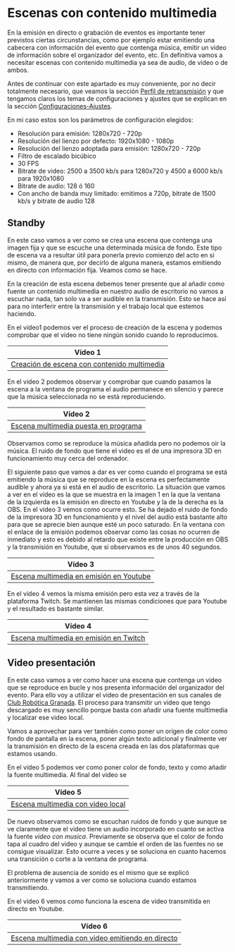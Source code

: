 # Escenas con contenido multimedia
En la emisión en directo o grabación de eventos es importante tener previstos ciertas circunstancias, como por ejemplo estar emitiendo una cabecera con información del evento que contenga música, emitir un video de información sobre el organizador del evento, etc. En definitiva vamos a necesitar escenas con contenido multimedia ya sea de audio, de video o de ambos.

Antes de continuar con este apartado es muy conveniente, por no decir totalmente necesario, que veamos la sección [Perfil de retransmisión](../apartados/perfiles.md) y que tengamos claros los temas de configuraciones y ajustes que se explican en la sección [Configuraciones-Ajustes]().

En mi caso estos son los parámetros de configuración elegidos:

* Resolución para emisión: 1280x720 - 720p
* Resolución del lienzo por defecto: 1920x1080 - 1080p
* Resolución del lienzo adoptada para emisión: 1280x720 - 720p
* Filtro de escalado bicúbico
* 30 FPS
* Bitrate de video: 2500 a 3500 kb/s para 1280x720 y 4500 a 6000 kb/s para 1920x1080
* Bitrate de audio: 128 ó 160
* Con ancho de banda muy limitado: emitimos a 720p, bitrate de 1500 kb/s y bitrate de audio 128

## Standby
En este caso vamos a ver como se crea una escena que contenga una imagen fija y que se escuche una determinada música de fondo. Este tipo de escena va a resultar útil para ponerla previo comienzo del acto en si mismo, de manera que, por decirlo de alguna manera, estamos emitiendo en directo con información fija. Veamos como se hace.

En la creación de esta escena debemos tener presente que al añadir como fuente un contenido multimedia en nuestro audio de escritorio no vamos a escuchar nada, tan solo va a ser audible en la transmisión. Esto se hace así para no interferir entre la transmisión y el trabajo local que estemos haciendo.

En el video1 podemos ver el proceso de creación de la escena y podemos comprobar que el video no tiene ningún sonido cuando lo reproducimos.

<center>

| Vídeo 1 |
|:-:|
| [Creación de escena con contenido multimedia](https://youtu.be/oqIRJ7HLngA) |

</center>

En el video 2 podemos observar y comprobar que cuando pasamos la escena a la ventana de programa el audio permanece en silencio y parece que la música seleccionada no se está reproduciendo.

<center>

| Vídeo 2 |
|:-:|
| [Escena multimedia puesta en programa](https://youtu.be/zwRwDfFuFIA) |

</center>

Observamos como se reproduce la música añadida pero no podemos oir la música. El ruido de fondo que tiene el video es el de una impresora 3D en funcionamiento muy cerca del ordenador.

El siguiente paso que vamos a dar es ver como cuando el programa se está emitiendo la música que se reproduce en la escena es perfectamente audible y ahora ya si está en el audio de escritorio. La situación que vamos a ver en el vídeo es la que se muestra en la imagen 1 en la que la ventana de la izquierda es la emisión en directo en Youtube y la de la derecha es la OBS. En el video 3 vemos como ocurre esto. Se ha dejado el ruido de fondo de la impresora 3D en funcionamiento y el nivel del audio está bastante alto para que se aprecie bien aunque esté un poco saturado. En la ventana con el enlace de la emisión podemos observar como las cosas no ocurren de inmediato y esto es debido al retardo que existe entre la producción en OBS y la transmisión en Youtube, que si observamos es de unos 40 segundos.

<center>

| Vídeo 3 |
|:-:|
| [Escena multimedia en emisión en Youtube](https://youtu.be/z_wWDbZoyuU) |

</center>

En el video 4 vemos la misma emisión pero esta vez a través de la plataforma Twitch. Se mantienen las mismas condiciones que para Youtube y el resultado es bastante similar.

<center>

| Vídeo 4 |
|:-:|
| [Escena multimedia en emisión en Twitch](https://youtu.be/k5ENK8OAC5g) |

</center>

## Video presentación
En este caso vamos a ver como hacer una escena que contenga un video que se reproduce en bucle y nos presenta información del organizador del evento. Para ello voy a utilizar el video de presentación en sus canales de [Club Robótica Granada](https://clubroboticagranada.github.io/). El proceso para transmitir un video que tengo descargado es muy sencillo porque basta con añadir una fuente multimedia y localizar ese video local.

Vamos a aprovechar para ver también como poner un origen de color como fondo de pantalla en la escena, poner algún texto adicional y finalmente ver la transmisión en directo de la escena creada en las dos plataformas que estamos usando.

En el video 5 podemos ver como poner color de fondo, texto y como añadir la fuente multimedia. Al final del video se 

<center>

| Vídeo 5 |
|:-:|
| [Escena multimedia con video local](https://youtu.be/0krY1gXpBMQ) |

</center>

De nuevo observamos como se escuchan ruidos de fondo y que aunque se ve claramente que el video tiene un audio incorporado en cuanto se activa la fuente *video con musica*. Previamente se observa que el color de fondo tapa al cuadro del video y aunque se cambie el orden de las fuentes no se consigue visualizar. Esto ocurre a veces y se soluciona en cuanto hacemos una transición o corte a la ventana de programa.

El problema de ausencia de sonido es el mismo que se explicó anteriormente y vamos a ver como se soluciona cuando estamos transmitiendo.

En el video 6 vemos como funciona la escena de video transmitida en directo en Youtube.

<center>

| Vídeo 6 |
|:-:|
| [Escena multimedia con video emitiendo en directo](https://youtu.be/2PCJa6hnp70) |

</center>
